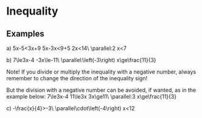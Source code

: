 # Inequality 

## Examples

a) 5x-5<3x+9
  5x-3x<9+5
            2x<14\ \parallel:2
              x<7


b) 7\le3x-4
-3x\le-11\ \parallel:\left(-3\right)
     x\ge\frac{11}{3}

Note! If you divide or multiply the inequality with a negative number, always remember to change the direction of the inequality sign!

But the division with a negative number can be avoided, if wanted, as in the example below:
  7\le3x-4
11\le3x
3x\ge11\ \parallel:3
  x\ge\frac{11}{3}

c) -\frac{x}{4}>-3\ \parallel\cdot\left(-4\right)
         x<12
